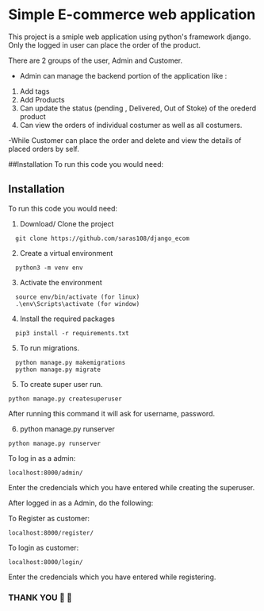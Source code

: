 # Simple E-commerce web application
This project is a smiple web application using python's framework django. Only the logged in user can place the order of the product.

There are 2 groups of the user, Admin and Customer.
- Admin can manage the backend portion of the application like :
1. Add tags
2. Add Products 
3. Can update the status (pending , Delivered, Out of Stoke) of the orederd product
4. Can view the orders of individual costumer as well as all costumers.

-While Customer can place the order and delete and view the details of placed orders by self.

##Installation
To run this code you would need:

## Installation

To run this code you would need:

1. Download/ Clone the project

```git
  git clone https://github.com/saras108/django_ecom
```

2. Create a virtual environment

```python3
  python3 -m venv env
```

3. Activate the environment
```
  source env/bin/activate (for linux)
  .\env\Scripts\activate (for window)
```

4. Install the required packages

```python3
  pip3 install -r requirements.txt
``` 

5. To run migrations.
```
  python manage.py makemigrations
  python manage.py migrate
``` 

5. To create super user run.
```
python manage.py createsuperuser
```
After running this command it will ask for username, password.


6. python manage.py runserver
```python3
python manage.py runserver
```

To log in as a admin:
 ```
 localhost:8000/admin/
 ```
Enter the credencials which you have entered while creating the superuser.

After logged in as a Admin, do the following:


To Register as customer:
 ```
 localhost:8000/register/
 ```

To login as customer:
 ```
 localhost:8000/login/
 ```
Enter the credencials which you have entered while registering.

### THANK YOU :hugs: :hugs:
